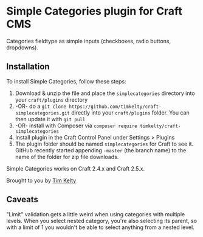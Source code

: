 # Simple Categories plugin for Craft CMS

Categories fieldtype as simple inputs (checkboxes, radio buttons, dropdowns).

## Installation

To install Simple Categories, follow these steps:

1. Download & unzip the file and place the `simplecategories` directory into your `craft/plugins` directory
2.  -OR- do a `git clone https://github.com/timkelty/craft-simplecategories.git` directly into your `craft/plugins` folder.  You can then update it with `git pull`
3.  -OR- install with Composer via `composer require timkelty/craft-simplecategories`
4. Install plugin in the Craft Control Panel under Settings > Plugins
5. The plugin folder should be named `simplecategories` for Craft to see it.  GitHub recently started appending `-master` (the branch name) to the name of the folder for zip file downloads.

Simple Categories works on Craft 2.4.x and Craft 2.5.x.

Brought to you by [Tim Kelty](http://fusionary.com/)

## Caveats

"Limit" validation gets a little weird when using categories with multiple levels. When you select nested category, you're also selecting its parent, so with a limit of 1 you wouldn't be able to select anything from a nested level.
